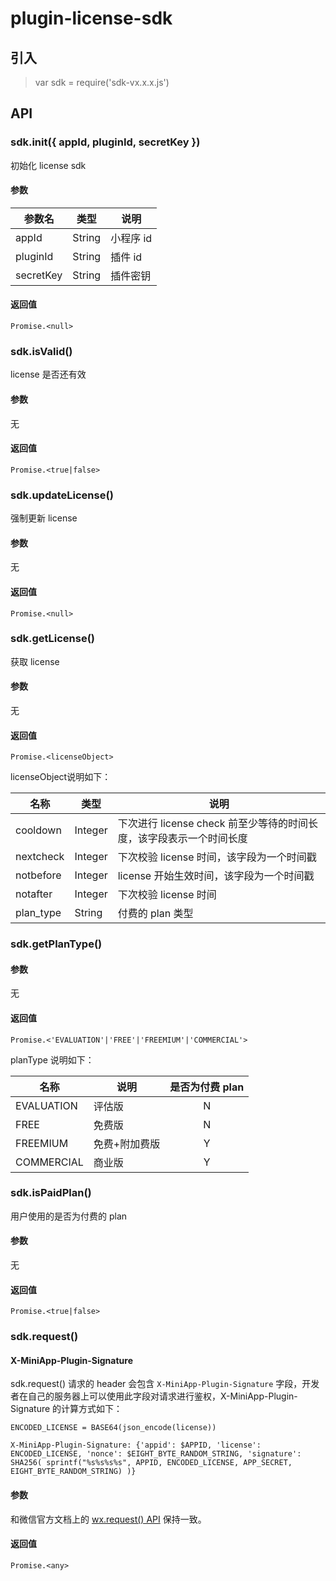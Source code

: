 # plugin-license-sdk

## 引入

> var sdk = require('sdk-vx.x.x.js')

## API

### sdk.init({ appId, pluginId, secretKey })
初始化 license sdk

#### 参数

|参数名|类型|说明|
|------|----|----|
| appId | String| 小程序 id |
| pluginId | String | 插件 id |
| secretKey | String | 插件密钥 |

#### 返回值
`Promise.<null>`

### sdk.isValid()
license 是否还有效

#### 参数

无

#### 返回值
`Promise.<true|false>`

### sdk.updateLicense()
强制更新 license

#### 参数

无

#### 返回值
`Promise.<null>`

### sdk.getLicense()
获取 license

#### 参数

无

#### 返回值
`Promise.<licenseObject>`

licenseObject说明如下：

|名称        | 类型 |说明|
|-----------|---- | --- |
|cooldown|   Integer | 下次进行 license check 前至少等待的时间长度，该字段表示一个时间长度 |
|nextcheck  |Integer| 下次校验 license 时间，该字段为一个时间戳 |
|notbefore |Integer| license 开始生效时间，该字段为一个时间戳 |
|notafter   |Integer| 下次校验 license 时间 |
|plan_type   |String|付费的 plan 类型|


### sdk.getPlanType()

#### 参数

无

#### 返回值
`Promise.<'EVALUATION'|'FREE'|'FREEMIUM'|'COMMERCIAL'>`

planType 说明如下：

|名称       |说明 | 是否为付费 plan |
|-----------|----| :---: |
|EVALUATION|评估版| N |
|FREE      |免费版| N |
|FREEMIUM | 免费+附加费版 | Y |
|COMMERCIAL|商业版| Y |


### sdk.isPaidPlan()
用户使用的是否为付费的 plan

#### 参数

无

#### 返回值
`Promise.<true|false>`

### sdk.request()

#### X-MiniApp-Plugin-Signature
sdk.request() 请求的 header 会包含 `X-MiniApp-Plugin-Signature` 字段，开发
者在自己的服务器上可以使用此字段对请求进行鉴权，X-MiniApp-Plugin-Signature 的计算方式如下：

```
ENCODED_LICENSE = BASE64(json_encode(license))

X-MiniApp-Plugin-Signature: {'appid': $APPID, 'license': ENCODED_LICENSE, 'nonce': $EIGHT_BYTE_RANDOM_STRING, 'signature': SHA256( sprintf("%s%s%s%s", APPID, ENCODED_LICENSE, APP_SECRET, EIGHT_BYTE_RANDOM_STRING) )}
```


#### 参数

和微信官方文档上的 [wx.request() API](https://developers.weixin.qq.com/miniprogram/dev/api/network-request.html) 保持一致。

#### 返回值
`Promise.<any>`


